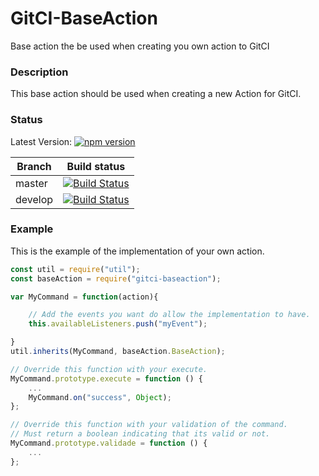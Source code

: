 # GitCI-BaseAction
Base action the be used when creating you own action to GitCI

### Description
This base action should be used when creating a new Action for GitCI.

### Status
Latest Version: [![npm version](https://badge.fury.io/js/gitci-baseaction.svg)](https://badge.fury.io/js/gitci-baseaction)

| Branch   | Build status |
|----------|:------------:|
| master   | [![Build Status](https://travis-ci.org/jmtvms/GitCI-BaseAction.svg?branch=master)](https://travis-ci.org/jmtvms/GitCI-BaseAction)  |
| develop  | [![Build Status](https://travis-ci.org/jmtvms/GitCI-BaseAction.svg?branch=develop)](https://travis-ci.org/jmtvms/GitCI-BaseAction)  |

### Example
This is the example of the implementation of your own action.

```javascript
const util = require("util");
const baseAction = require("gitci-baseaction");

var MyCommand = function(action){

    // Add the events you want do allow the implementation to have.
    this.availableListeners.push("myEvent");

}
util.inherits(MyCommand, baseAction.BaseAction);

// Override this function with your execute.
MyCommand.prototype.execute = function () {
    ...
    MyCommand.on("success", Object);
};

// Override this function with your validation of the command.
// Must return a boolean indicating that its valid or not.
MyCommand.prototype.validade = function () {
    ...
};
```